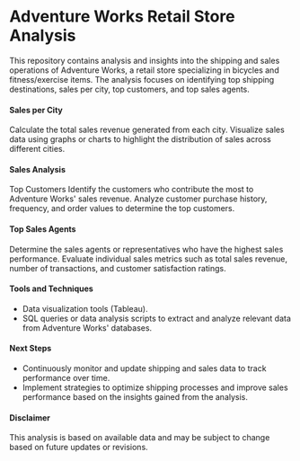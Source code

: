 # Adventure Works Retail Store Analysis

This repository contains analysis and insights into the shipping and sales operations of Adventure Works, a retail store specializing in bicycles and fitness/exercise items. The analysis focuses on identifying top shipping destinations, sales per city, top customers, and top sales agents.


#### Sales per City

Calculate the total sales revenue generated from each city. Visualize sales data using graphs or charts to highlight the distribution of sales across different cities.

#### Sales Analysis

Top Customers
Identify the customers who contribute the most to Adventure Works' sales revenue. Analyze customer purchase history, frequency, and order values to determine the top customers.

#### Top Sales Agents

Determine the sales agents or representatives who have the highest sales performance. Evaluate individual sales metrics such as total sales revenue, number of transactions, and customer satisfaction ratings.

#### Tools and Techniques
- Data visualization tools (Tableau).
- SQL queries or data analysis scripts to extract and analyze relevant data from Adventure Works' databases.


#### Next Steps

- Continuously monitor and update shipping and sales data to track performance over time.
- Implement strategies to optimize shipping processes and improve sales performance based on the insights gained from the analysis.

#### Disclaimer

This analysis is based on available data and may be subject to change based on future updates or revisions.




